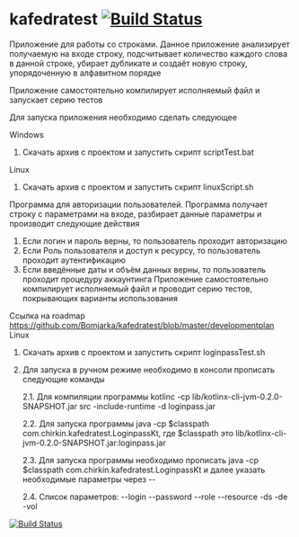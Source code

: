 # kafedratest [![Build Status](https://travis-ci.org/Bomjarka/kafedratest.svg?branch=master)](https://travis-ci.org/Bomjarka/kafedratest)
Приложение для работы со строками.
Данное приложение анализирует получаемую на входе строку, подсчитывает количество каждого слова в данной строке,
убирает дубликате и создаёт новую строку, упорядоченную в алфавитном порядке

Приложение самостоятельно компилирует исполняемый файл и запускает серию тестов

Для запуска приложения необходимо сделать следующее

Windows 
1. Скачать архив с проектом и запустить скрипт scriptTest.bat 

Linux 
1. Скачать архив с проектом и запустить скрипт linuxScript.sh

Программа для авторизации пользователей.
Программа получает строку с параметрами на входе, разбирает данные параметры и производит следующие действия
1. Если логин и пароль верны, то пользователь проходит авторизацию
2. Если Роль пользователя и доступ к ресурсу, то пользователь проходит аутентификацию
3. Если введённые даты и объём данных верны, то пользователь проходит процедуру аккаунтинга
Приложение самостоятельно компилирует исполняемый файл и проводит серию тестов, покрывающих варианты использования

Ссылка на roadmap https://github.com/Bomjarka/kafedratest/blob/master/developmentplan
Linux 
1. Скачать архив с проектом и запустить скрипт loginpassTest.sh
2. Для запуска в ручном режиме необходимо в консоли прописать следующие команды
    
    2.1. Для компиляции программы kotlinc -cp lib/kotlinx-cli-jvm-0.2.0-SNAPSHOT.jar src -include-runtime -d loginpass.jar
 
    2.2. Для запуска программы java -cp $classpath com.chirkin.kafedratest.LoginpassKt, где $classpath это lib/kotlinx-cli-jvm-0.2.0-SNAPSHOT.jar:loginpass.jar
 
    2.3. Для запуска программы необходимо прописать java -cp $classpath com.chirkin.kafedratest.LoginpassKt и далее указать необходимые параметры через --
 
    2.4. Список параметров: --login --password --role --resource -ds -de -vol

[![Build Status](https://travis-ci.org/Bomjarka/kafedratest.svg?branch=master)](https://travis-ci.org/Bomjarka/kafedratest)
